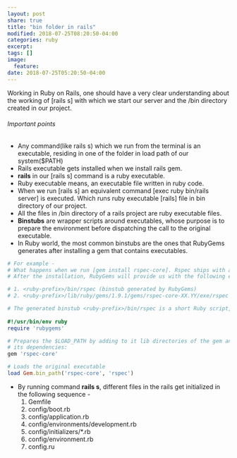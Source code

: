```yaml
---
layout: post
share: true
title: "bin folder in rails"
modified: 2018-07-25T08:20:50-04:00
categories: ruby
excerpt:
tags: []
image:
  feature:
date: 2018-07-25T05:20:50-04:00
---
```


Working in Ruby on Rails, one should have a very clear understanding about the working of [rails s] with which we start 
our server and the /bin directory created in our project.

###### Important points

* Any command(like rails s) which we run from the terminal is an executable, residing in one of the folder in load path 
of our system($PATH)
* Rails executable gets installed when we install rails gem.
* **rails** in our [rails s] command is a ruby executable.
* Ruby executable means, an executable file written in ruby code.
* When we run [rails s] an equivalent command [exec ruby bin/rails server] is executed. Which runs ruby executable 
[rails] file in bin directory of our project.
* All the files in /bin directory of a rails project are ruby executable files.
* **Binstubs** are wrapper scripts around executables, whose purpose is to prepare the environment before dispatching 
the call to the original executable.
* In Ruby world, the most common binstubs are the ones that RubyGems generates after installing a gem that contains executables. 

```ruby
# For example - 
# What happens when we run [gem install rspec-core]. Rspec ships with an executable located at [./exe/rspec] inside of t7he gem.
# After the installation, RubyGems will provide us with the following executables-

# 1. <ruby-prefix>/bin/rspec (binstub generated by RubyGems)
# 2. <ruby-prefix>/lib/ruby/gems/1.9.1/gems/rspec-core-XX.YY/exe/rspec (original)

# The generated binstub <ruby-prefix>/bin/rspec is a short Ruby script, presented in a slightly simplified form here:
 
#!/usr/bin/env ruby
require 'rubygems'

# Prepares the $LOAD_PATH by adding to it lib directories of the gem and
# its dependencies:
gem 'rspec-core'

# Loads the original executable
load Gem.bin_path('rspec-core', 'rspec')
```

* By running command **rails s**, different files in the rails get initialized in the following sequence - 
  1. Gemfile
  2. config/boot.rb
  3. config/application.rb
  4. config/environments/development.rb
  5. config/initializers/*.rb
  6. config/environment.rb
  7. config.ru
